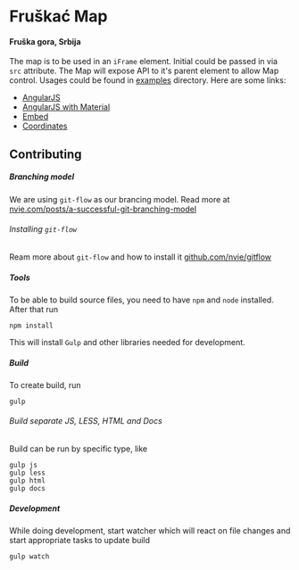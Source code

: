 # Fruškać Map
#### Fruška gora, Srbija

The map is to be used in an `iFrame` element. Initial could be passed in via `src` attribute. The Map will expose API to it's parent element to allow Map control. Usages could be found in [examples](https://github.com/fruskac/map/tree/master/examples) directory. Here are some links:

* [AngularJS](./examples/angularjs.html)
* [AngularJS with Material](./examples/angularjs-with-material.html)
* [Embed](./examples/embed.html)
* [Coordinates](./examples/coordinates.html)

## Contributing

##### Branching model
We are using `git-flow` as our brancing model. Read more at [nvie.com/posts/a-successful-git-branching-model](http://nvie.com/posts/a-successful-git-branching-model/)

###### Installing `git-flow`
Ream more about `git-flow` and how to install it [github.com/nvie/gitflow](https://github.com/nvie/gitflow)

##### Tools
To be able to build source files, you need to have `npm` and `node` installed. After that run
```
npm install
```
This will install `Gulp` and other libraries needed for development.

##### Build
To create build, run
```
gulp
```

###### Build separate JS, LESS, HTML and Docs
Build can be run by specific type, like
```
gulp js
gulp less
gulp html
gulp docs
```

##### Development
While doing development, start watcher which will react on file changes and start appropriate tasks to update build
```
gulp watch
```
